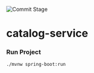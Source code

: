 ![Commit Stage](https://github.com/pebrisulistiyo/catalog-service/actions/workflows/commit-stage.yml/badge.svg)
# catalog-service

### Run Project
`./mvnw spring-boot:run`